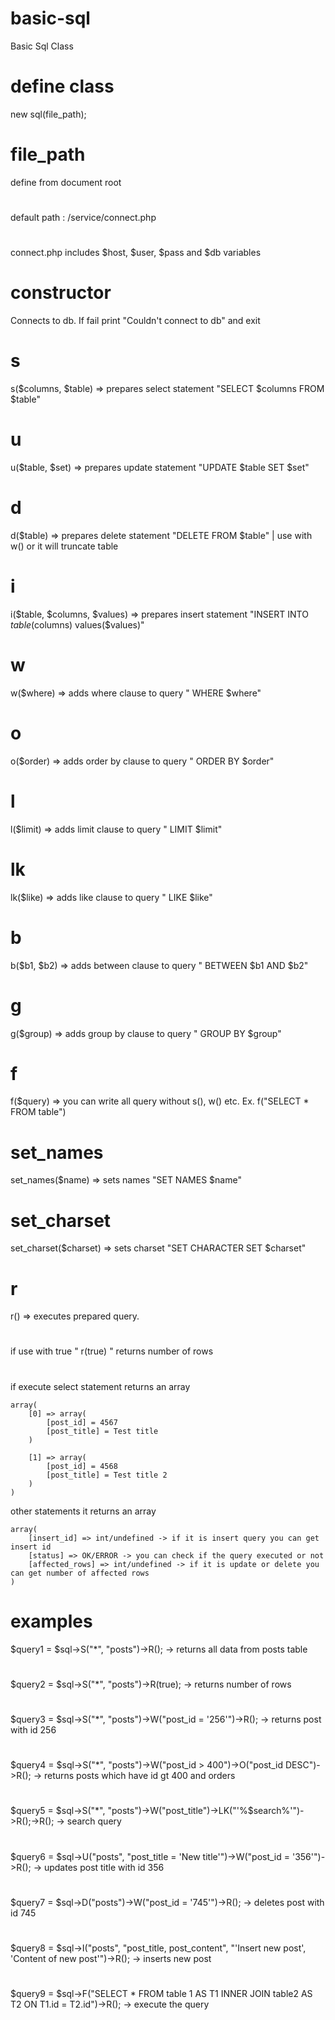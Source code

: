 # basic-sql
Basic Sql Class

# define class
new sql(file_path);

# file_path
define from document root
#
default path : /service/connect.php
#
connect.php includes $host, $user, $pass and $db variables

# constructor
Connects to db. If fail print "Couldn't connect to db" and exit

# s
s($columns, $table) => prepares select statement "SELECT $columns FROM $table"

# u
u($table, $set) => prepares update statement "UPDATE $table SET $set"

# d
d($table) => prepares delete statement "DELETE FROM $table" | use with w() or it will truncate table

# i
i($table, $columns, $values) => prepares insert statement "INSERT INTO $table($columns) values($values)"

# w
w($where) => adds where clause to query " WHERE $where"

# o
o($order) => adds order by clause to query " ORDER BY $order"

# l
l($limit) => adds limit clause to query " LIMIT $limit"

# lk
lk($like) => adds like clause to query " LIKE $like"

# b
b($b1, $b2) => adds between clause to query " BETWEEN $b1 AND $b2"

# g
g($group) => adds group by clause to query " GROUP BY $group"

# f
f($query) => you can write all query without s(), w() etc. Ex. f("SELECT * FROM table")

# set_names
set_names($name) => sets names "SET NAMES $name"

# set_charset
set_charset($charset) => sets charset "SET CHARACTER SET $charset"

# r
r() => executes prepared query.
#
if use with true " r(true) " returns number of rows
#
if execute select statement returns an array

    array(
        [0] => array(
            [post_id] = 4567
            [post_title] = Test title
        )

        [1] => array(
            [post_id] = 4568
            [post_title] = Test title 2
        )
    )

other statements it returns an array
    
    array(
        [insert_id] => int/undefined -> if it is insert query you can get insert id
        [status] => OK/ERROR -> you can check if the query executed or not
        [affected_rows] => int/undefined -> if it is update or delete you can get number of affected rows
    )

# examples
$query1 = $sql->S("*", "posts")->R(); -> returns all data from posts table
#
$query2 = $sql->S("*", "posts")->R(true); -> returns number of rows
#
$query3 = $sql->S("*", "posts")->W("post_id = '256'")->R(); -> returns post with id 256
#
$query4 = $sql->S("*", "posts")->W("post_id > 400")->O("post_id DESC")->R(); -> returns posts which have id gt 400 and orders
#
$query5 = $sql->S("*", "posts")->W("post_title")->LK("'%$search%'")->R();->R(); -> search query
#
$query6 = $sql->U("posts", "post_title = 'New title'")->W("post_id = '356'")->R(); -> updates post title with id 356
#
$query7 = $sql->D("posts")->W("post_id = '745'")->R(); -> deletes post with id 745
#
$query8 = $sql->I("posts", "post_title, post_content", "'Insert new post', 'Content of new post'")->R(); -> inserts new post
#
$query9 = $sql->F("SELECT * FROM table 1 AS T1 INNER JOIN table2 AS T2 ON T1.id = T2.id")->R(); -> execute the query

